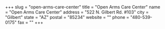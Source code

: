 +++
slug = "open-arms-care-center"
title = "Open Arms Care Center"
name = "Open Arms Care Center"
address = "522 N. Gilbert Rd. #103"
city = "Gilbert"
state = "AZ"
postal = "85234"
website = ""
phone = "480-539-0175"
fax = ""
+++

